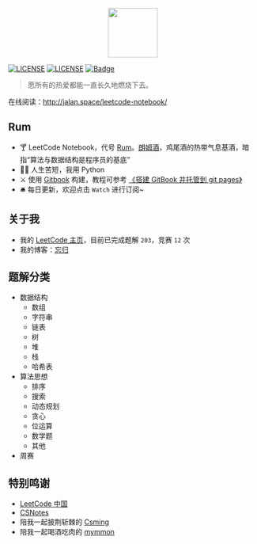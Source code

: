 <p align="center"><img width="100px" src="https://www.easyicon.net/api/resizeApi.php?id=1141865&size=128"></p>

[![LICENSE](https://img.shields.io/badge/License-CC%20BY%203.0%20CN-lightgrey.svg)](https://creativecommons.org/licenses/by/3.0/cn/)
[![LICENSE](https://img.shields.io/badge/license-Anti%20996-blue.svg)](https://github.com/996icu/996.ICU/blob/master/LICENSE)
[![Badge](https://img.shields.io/badge/link-996.icu-red.svg)](https://996.icu/#/zh_CN)

> 愿所有的热爱都能一直长久地燃烧下去。

在线阅读：http://jalan.space/leetcode-notebook/

## Rum

- 🍸 LeetCode Notebook，代号 [Rum](https://zh.wikipedia.org/wiki/%E5%85%B0%E5%A7%86%E9%85%92)。[朗姆酒](https://zh.wikipedia.org/wiki/%E5%85%B0%E5%A7%86%E9%85%92)，鸡尾酒的热带气息基酒，暗指“算法与数据结构是程序员的基底”
- 👩‍💻 人生苦短，我用 Python
- ⚔️ 使用 [Gitbook](https://www.gitbook.com/?t=7) 构建，教程可参考 [《搭建 GitBook 并托管到 git pages》](http://jalan.space/2018/04/22/2018/2018-04-22-gitbook-and-git-pages/)
- 🛎 每日更新，欢迎点击 `Watch` 进行订阅~

## 关于我

- 我的 [LeetCode 主页](https://leetcode-cn.com/jalan/)，目前已完成题解 `203`，竞赛 `12` 次
- 我的博客：[忘归](http://jalan.space)

## 题解分类

- 数据结构
  - 数组
  - 字符串
  - 链表
  - 树
  - 堆
  - 栈
  - 哈希表
- 算法思想
  - 排序
  - 搜索
  - 动态规划
  - 贪心
  - 位运算
  - 数学题
  - 其他
- 周赛

## 特别鸣谢

- [LeetCode 中国](https://leetcode-cn.com/)
- [CSNotes](https://cyc2018.github.io/CS-Notes/#/)
- 陪我一起披荆斩棘的 [Csming](https://csming1995.github.io/)
- 陪我一起喝酒吃肉的 [mymmon](https://segmentfault.com/u/mymmon)